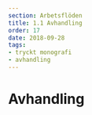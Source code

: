 ```yaml
---
section: Arbetsflöden
title: 1.1 Avhandling
order: 17
date: 2018-09-28
tags:
- tryckt monografi
- avhandling
--- 
```


# Avhandling
